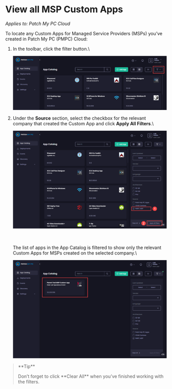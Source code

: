 # View all MSP Custom Apps

_Applies to: Patch My PC Cloud_

To locate any Custom Apps for Managed Service Providers (MSPs) you’ve created in Patch My PC (PMPC) Cloud:

1.  In the toolbar, click the filter button.\\

    ![Clicking the filter button](/_images/image-(2263).png)
2.  Under the **Source** section, select the checkbox for the relevant company that created the Custom App and click **Apply All Filters**.\\

    ![Selecting the checkbox for the relevant company that created the Custom App and clicking "Apply All Filters](/_images/image-(2264).png)

    \
    \
    The list of apps in the App Catalog is filtered to show only the relevant Custom Apps for MSPs created on the selected company.\\

    ![Filtered App Catalog list](/_images/image-(2265).png)

> \*\*Tip\*\*
>
> Don’t forget to click \*\*Clear All\*\* when you’ve finished working with the filters.